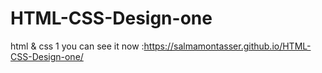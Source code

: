 # HTML-CSS-Design-one
html &amp; css 1
you can see it now :https://salmamontasser.github.io/HTML-CSS-Design-one/
